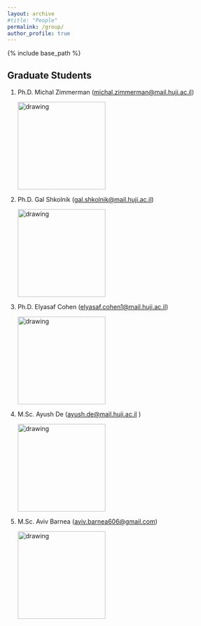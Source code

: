 ```yaml
---
layout: archive
#title: "People"
permalink: /group/
author_profile: true
---
```


{% include base_path %}

## Graduate Students

1. Ph.D. Michal Zimmerman (michal.zimmerman@mail.huji.ac.il) 

    <img src="/images/Michal.jpg" alt="drawing" width="200"/>

2. Ph.D. Gal Shkolnik (gal.shkolnik@mail.huji.ac.il) 

    <img src="/images/gal.jpg" alt="drawing" width="200"/>

3. Ph.D. Elyasaf Cohen (elyasaf.cohen1@mail.huji.ac.il)

     <img src="/images/elyasaf.png" alt="drawing" width="200"/>

4. M.Sc. Ayush De (ayush.de@mail.huji.ac.il )

    <img src="/images/ayush.jpeg" alt="drawing" width="200"/>

4. M.Sc. Aviv Barnea (aviv.barnea606@gmail.com)

    <img src="/images/Aviv.jpg" alt="drawing" width="200"/>


